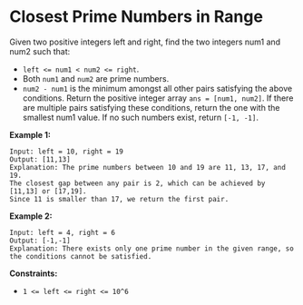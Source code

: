 # Closest Prime Numbers in Range

Given two positive integers left and right, find the two integers num1 and num2 such that:

* `left <= num1 < num2 <= right`.
* Both `num1` and `num2` are prime numbers.
* `num2 - num1` is the minimum amongst all other pairs satisfying the above conditions.
Return the positive integer array `ans = [num1, num2]`. If there are multiple pairs satisfying these conditions, return the one with the smallest num1 value. If no such numbers exist, return `[-1, -1]`.

**Example 1:**
```
Input: left = 10, right = 19
Output: [11,13]
Explanation: The prime numbers between 10 and 19 are 11, 13, 17, and 19.
The closest gap between any pair is 2, which can be achieved by [11,13] or [17,19].
Since 11 is smaller than 17, we return the first pair.
```
**Example 2:**
```
Input: left = 4, right = 6
Output: [-1,-1]
Explanation: There exists only one prime number in the given range, so the conditions cannot be satisfied.
```
**Constraints:**

* `1 <= left <= right <= 10^6`